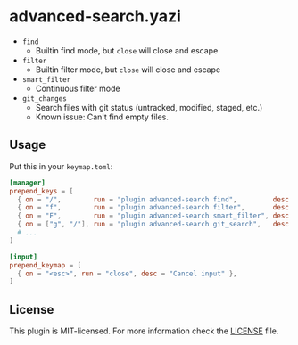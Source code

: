 # advanced-search.yazi

- `find`
    - Builtin find mode, but `close` will close and escape
- `filter`
    - Builtin filter mode, but `close` will close and escape
- `smart_filter`
    - Continuous filter mode
- `git_changes`
    - Search files with git status (untracked, modified, staged, etc.)
    - Known issue: Can't find empty files.

## Usage

Put this in your `keymap.toml`:

```toml
[manager]
prepend_keys = [
  { on = "/",        run = "plugin advanced-search find",         desc = "Find" },
  { on = "f",        run = "plugin advanced-search filter",       desc = "Filter" },
  { on = "F",        run = "plugin advanced-search smart_filter", desc = "Smart filter" },
  { on = ["g", "/"], run = "plugin advanced-search git_search",   desc = "Git search" },
  # ...
]

[input]
prepend_keymap = [
  { on = "<esc>", run = "close", desc = "Cancel input" },
]
```

## License

This plugin is MIT-licensed. For more information check the [LICENSE](LICENSE) file.
